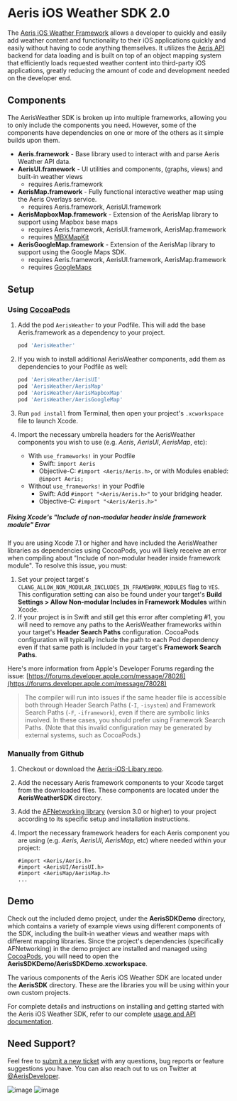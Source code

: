 Aeris iOS Weather SDK 2.0
=============

The [Aeris iOS Weather Framework](http://www.aerisweather.com/support/docs/toolkits/aeris-ios-sdk/) allows a developer to quickly and easily add weather content and functionality to their iOS applications quickly and easily without having to code anything themselves. It utilizes the [Aeris API](http://www.aerisweather.com/support/docs/api/) backend for data loading and is built on top of an object mapping system that efficiently loads requested weather content into third-party iOS applications, greatly reducing the amount of code and development needed on the developer end.

## Components

The AerisWeather SDK is broken up into multiple frameworks, allowing you to only include the components you need. However, some of the components have dependencies on one or more of the others as it simple builds upon them. 

* **Aeris.framework** - Base library used to interact with and parse Aeris Weather API data. 
* **AerisUI.framework** - UI utilities and components, (graphs, views) and built-in weather views
	* requires Aeris.framework
* **AerisMap.framework** - Fully functional interactive weather map using the Aeris Overlays service.
	* requires Aeris.framework, AerisUI.framework
* **AerisMapboxMap.framework** - Extension of the AerisMap library to support using Mapbox base maps
	* requires Aeris.framework, AerisUI.framework, AerisMap.framework
	* requires [MBXMapKit](https://github.com/mapbox/mbxmapkit)
* **AerisGoogleMap.framework** - Extension of the AerisMap library to support using the Google Maps SDK.
	* requires Aeris.framework, AerisUI.framework, AerisMap.framework
	* requires [GoogleMaps](https://developers.google.com/maps/documentation/ios-sdk/)
	
## Setup

### Using [CocoaPods](http://cocoapods.org)

1. Add the pod `AerisWeather` to your Podfile. This will add the base Aeris.framework as a dependency to your project.
	
	```ruby
	pod 'AerisWeather'
	```
2. If you wish to install additional AerisWeather components, add them as dependencies to your Podfile as well:

	```ruby
	pod 'AerisWeather/AerisUI'
	pod 'AerisWeather/AerisMap'
	pod 'AerisWeather/AerisMapboxMap'
	pod 'AerisWeather/AerisGoogleMap'
	```

3. Run `pod install` from Terminal, then open your project's `.xcworkspace` file to launch Xcode.
4. Import the necessary umbrella headers for the AerisWeather components you wish to use (e.g. *Aeris*, *AerisUI*, *AerisMap*, etc):
   	* With `use_frameworks!` in your Podfile
    	* Swift: `import Aeris`
    	* Objective-C: `#import <Aeris/Aeris.h>`, or with Modules enabled: `@import Aeris;`
	* Without `use_frameworks!` in your Podfile
    	* Swift: Add `#import "<Aeris/Aeris.h>"` to your bridging header.
    	* Objective-C: `#import "<Aeris/Aeris.h>"`
    	
##### Fixing Xcode's "Include of non-modular header inside framework module" Error #####
If you are using Xcode 7.1 or higher and have included the AerisWeather libraries as dependencies using CocoaPods, you will likely receive an error when compiling about "Include of non-modular header inside framework module". To resolve this issue, you must:

1.  Set your project target's `CLANG_ALLOW_NON_MODULAR_INCLUDES_IN_FRAMEWORK_MODULES` flag to `YES`. This configuration setting can also be found under your target's **Build Settings > Allow Non-modular Includes in Framework Modules** within Xcode.
2.  If your project is in Swift and still get this error after completing #1, you will need to remove any paths to the AerisWeather frameworks within your target's **Header Search Paths** configuration. CocoaPods configuration will typically include the path to each Pod dependency even if that same path is included in your target's **Framework Search Paths**.

Here's more information from Apple's Developer Forums regarding the issue: [https://forums.developer.apple.com/message/78028](https://forums.developer.apple.com/message/78028)

> The compiler will run into issues if the same header file is accessible both through Header Search Paths (`-I`, `-isystem`) and Framework Search Paths (`-F`, `-iframework`), even if there are symbolic links involved. In these cases, you should prefer using Framework Search Paths. (Note that this invalid configuration may be generated by external systems, such as CocoaPods.)


### Manually from Github

1. Checkout or download the [Aeris-iOS-Libary repo](https://github.com/aerisweather/Aeris-iOS-Library).
2. Add the necessary Aeris framework components to your Xcode target from the downloaded files. These components are located under the **AerisWeatherSDK** directory.
3. Add the [AFNetworking library](https://github.com/AFNetworking/AFNetworking) (version 3.0 or higher) to your project according to its specific setup and installation instructions.
4. Import the necessary framework headers for each Aeris component you are using (e.g. *Aeris*, *AerisUI*, *AerisMap*, etc) where needed within your project:

	```objc
 	#import <Aeris/Aeris.h>
 	#import <AerisUI/AerisUI.h>
 	#import <AerisMap/AerisMap.h>
 	...
	```

## Demo

Check out the included demo project, under the **AerisSDKDemo** directory, which contains a variety of example views using different components of the SDK, including the built-in weather views and weather maps with different mapping libraries. Since the project's dependencies (specifically AFNetworking) in the demo project are installed and managed using [CocoaPods](http://cocoapods.org), you will need to open the **AerisSDKDemo/AerisSDKDemo.xcworkspace**.

The various components of the Aeris iOS Weather SDK are located under the **AerisSDK** directory. These are the libraries you will be using within your own custom projects.

For complete details and instructions on installing and getting started with the Aeris iOS Weather SDK, refer to our complete [usage and API documentation](http://www.aerisweather.com/support/docs/toolkits/aeris-ios-sdk/).

## Need Support?

Feel free to [submit a new ticket](http://helpdesk.aerisweather.com/) with any questions, bug reports or feature suggestions you have. You can also reach out to us on Twitter at [@AerisDeveloper](https://twitter.com/AerisDeveloper).

![image](http://www.aerisweather.com/img/docs/ios/docs-ios-screen-wxmap01.png)
![image](http://www.aerisweather.com/img/docs/ios/docs-ios-screen-wxviews01.png)